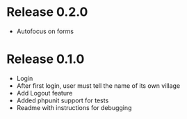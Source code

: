 # Release 0.2.0

 * Autofocus on forms

# Release 0.1.0

 * Login
 * After first login, user must tell the name of its own village
 * Add Logout feature
 * Added phpunit support for tests
 * Readme with instructions for debugging
